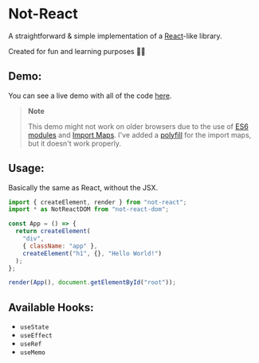# Not-React

A straightforward & simple implementation of a [React](https://github.com/facebook/react/)-like library.

Created for fun and learning purposes 🤷‍♀️

## Demo:

You can see a live demo with all of the code [here](https://githubbox.com/StyleShit/not-react).

> **Note**
>
> This demo might not work on older browsers due to the use of [ES6 modules](https://caniuse.com/#feat=es6-module) and [Import Maps](https://caniuse.com/#feat=import-maps). I've added a [polyfill](https://github.com/guybedford/es-module-shims) for the import maps, but it doesn't work properly.

## Usage:

Basically the same as React, without the JSX.

```js
import { createElement, render } from "not-react";
import * as NotReactDOM from "not-react-dom";

const App = () => {
  return createElement(
    "div",
    { className: "app" },
    createElement("h1", {}, "Hello World!")
  );
};

render(App(), document.getElementById("root"));
```

## Available Hooks:

- `useState`
- `useEffect`
- `useRef`
- `useMemo`
